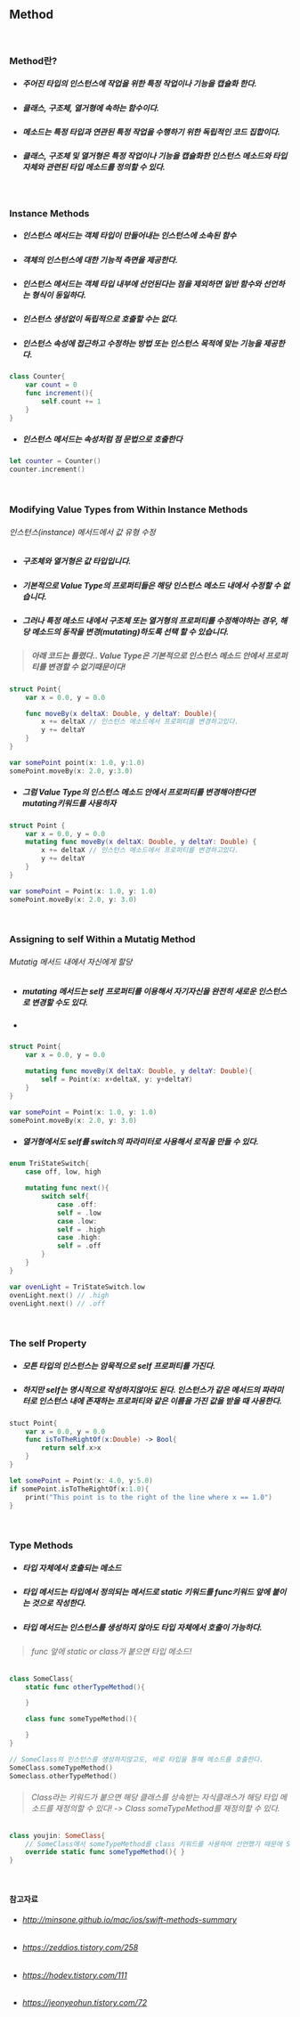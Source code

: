 ## Method

<br>

### Method란?
- ##### 주어진 타입의 인스턴스에 작업을 위한 특정 작업이나 기능을 캡슐화 한다.
- ##### 클래스, 구조체, 열거형에 속하는 함수이다.
- ##### 메소드는 특정 타입과 연관된 특정 작업을 수행하기 위한 독립적인 코드 집합이다.
- ##### 클래스, 구조체 및 열거형은 특정 작업이나 기능을 캡슐화한 인스턴스 메소드와 타입 자체와 관련된 타입 메소드를 정의할 수 있다.

<br>

### Instance Methods
- ##### 인스턴스 메서드는 객체 타입이 만들어내는 인스턴스에 소속된 함수
- ##### 객체의 인스턴스에 대한 기능적 측면을 제공한다.
- ##### 인스턴스 메서드는 객체 타입 내부에 선언된다는 점을 제외하면 일반 함수와 선언하는 형식이 동일하다.
- ##### 인스턴스 생성없이 독립적으로 호출할 수는 없다.
- ##### 인스턴스 속성에 접근하고 수정하는 방법 또는 인스턴스 목적에 맞는 기능을 제공한다.
```Swift
class Counter{
    var count = 0
    func increment(){
        self.count += 1
    }
}
```

- ##### 인스턴스 메서드는 속성처럼 점 문법으로 호출한다
```Swift
let counter = Counter()
counter.increment()
```

<br>

### Modifying Value Types from Within Instance Methods 
###### 인스턴스(instance) 메서드에서 값 유형 수정

- ##### 구조체와 열거형은 값 타입입니다.
- ##### 기본적으로 Value Type의 프로퍼티들은 해당 인스턴스 메소드 내에서 수정할 수 없습니다.
- ##### 그러나 특정 메소드 내에서 구조체 또는 열거형의 프로퍼티를 수정해야하는 경우, 해당 메소드의 동작을 변경(mutating)하도록 선택 할 수 있습니다.

> ##### 아래 코드는 틀렸다.. Value Type은 기본적으로 인스턴스 메소드 안에서 프로퍼티를 변경할 수 없기때문이다!
```Swift
struct Point{
    var x = 0.0, y = 0.0

    func moveBy(x deltaX: Double, y deltaY: Double){
        x += deltaX // 인스턴스 메소드에서 프로퍼티를 변경하고있다.
        y += deltaY
    }
}

var somePoint point(x: 1.0, y:1.0)
somePoint.moveBy(x: 2.0, y:3.0)
```

- ##### 그럼 Value Type의 인스턴스 메소드 안에서 프로퍼티를 변경해야한다면 mutating키워드를 사용하자 
```Swift
struct Point {
    var x = 0.0, y = 0.0
    mutating func moveBy(x deltaX: Double, y deltaY: Double) {
        x += deltaX // 인스턴스 메소드에서 프로퍼티를 변경하고있다.
        y += deltaY
    }
}

var somePoint = Point(x: 1.0, y: 1.0)
somePoint.moveBy(x: 2.0, y: 3.0)
```

<br>

### Assigning to self Within a Mutatig Method
###### Mutatig 메서드 내에서 자신에게 할당

- ##### mutating 메서드는 self 프로퍼티를 이용해서 자기자신을 완전히 새로운 인스턴스로 변경할 수도 있다.
- #####
```Swift
struct Point{
    var x = 0.0, y = 0.0

    mutating func moveBy(X deltaX: Double, y deltaY: Double){
        self = Point(x: x+deltaX, y: y+deltaY)
    }
}

var somePoint = Point(x: 1.0, y: 1.0)
somePoint.moveBy(x: 2.0, y: 3.0)
```

- ##### 열거형에서도 self를 switch의 파라미터로 사용해서 로직을 만들 수 있다.
```Swift
enum TriStateSwitch{
    case off, low, high

    mutating func next(){
        switch self{
            case .off:
            self = .low
            case .low:
            self = .high
            case .high:
            self = .off
        }
    }
}

var ovenLight = TriStateSwitch.low
ovenLight.next() // .high
ovenLight.next() // .off
```

<br>

### The self Property
- ##### 모튼 타입의 인스턴스는 암묵적으로 self 프로퍼티를 가진다.
- ##### 하지만 self는 명시적으로 작성하지않아도 된다. 인스턴스가 같은 메서드의 파라미터로 인스턴스 내에 존재하는 프로퍼티와 같은 이름을 가진 값을 받을 때 사용한다. 

```Swift
stuct Point{
    var x = 0.0, y = 0.0
    func isToTheRightOf(x:Double) -> Bool{
        return self.x>x
    }
}

let somePoint = Point(x: 4.0, y:5.0)
if somePoint.isToTheRightOf(x:1.0){
    print("This point is to the right of the line where x == 1.0")
}
```

<br>

### Type Methods
- ##### 타입 자체에서 호출되는 메소드
- ##### 타입 메서드는 타입에서 정의되는 메서드로 static 키워드를 func키워드 앞에 붙이는 것으로 작성한다.
- ##### 타입 메서드는 인스턴스를 생성하지 않아도 타입 자체에서 호출이 가능하다.

> ###### func 앞에 static or class가 붙으면 타입 메소드!
```Swift
class SomeClass{
    static func otherTypeMethod(){

    }

    class func someTypeMethod(){

    }
}

// SomeClass의 인스턴스를 생성하지않고도, 바로 타입을 통해 메소드를 호출한다.
SomeClass.someTypeMethod() 
Someclass.otherTypeMethod()
```

> ###### Class라는 키워드가 붙으면 해당 클래스를 상속받는 자식클래스가 해당 타입 메소드를 재정의할 수 있다! -> Class someTypeMethod를 재정의할 수 있다.
```Swift
class youjin: SomeClass{
    // SomeClass에서 someTypeMethod를 class 키워드를 사용하여 선언했기 때문에 SomeClass를 상속받는 자식클래스 즉 youjin 클래스에서 someTypeMethod를 재정의 할 수 있다.
    override static func someTypeMethod(){ }
}
```

<br>

#### 참고자료
- ###### http://minsone.github.io/mac/ios/swift-methods-summary
- ###### https://zeddios.tistory.com/258
- ###### https://hodev.tistory.com/111
- ###### https://jeonyeohun.tistory.com/72

